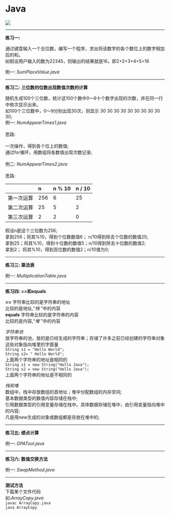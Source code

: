 # Java 
![](http://pic.baike.soso.com/p/20130806/20130806213317-1513026654.jpg
)

---
**练习一:** 

通过键盘输入一个五位数，编写一个程序，求出将该数字的各个数位上的数字相加后的和。  
如假设用户输入的数为22345，则输出的结果就是16，即2+2+3+4+5=16

例一: *SumPlaceValue.java*

---

**练习二:** **三位数的位数出现数值次数的计算** </br>

随机生成100个三位数，统计这100个数中0～9十个数字出现的次数，并在同一行中依次显示出来。</br>如100个三位数中，0～9分别出现30次，则显示
30 30 30 30 30 30 30 30 30 30;  
例一: *NumAppearTimes1.java*</br>  
思路:</br>   
一次操作，得到各个位上的数值;  
通过for循环，用数组将各数值出现次数记录;  </br>  
例二: *NumAppearTimes2.java*</br>  
思路:

| | n  | n % 10 | n / 10 |
|:-------- |:------- |:---------|:-----------|
| 第一次运算 | 256     | 6        |         25 |
| 第二次运算 | 25      | 5        |          2 |
| 第三次运算 | 2       | 2        |          0 |

假设n是这个三位数为256;  
拿到256；将其%10，得到个位数数值6； n/10得到除去个位数的数值25;  
拿到25；将其%10，得到十位数的数值5；n/10得到除去十位数的数值2;  
拿到2；  将其%10，得到百位数的数值2；n/10值为0;  

---

**练习三: 乘法表**

例一: *MultiplicationTable.java*  

---

**练习四: ==和equals**
    
**==** 字符串比较的是字符串的地址  
比较的是地址,“*栈* ”中的内容  
**equals** 字符串比较的是字符串的内容  
比较的是内容,“*堆* ”中的内容</br>  

*字符串池*  
放字符串的池，放的是已经生成的字符串；存储了许多之前已经创建的字符串对象  
这些对象指向堆里的字面量  
`String s1 = "Hello World";`  
`String s2= " Hello World";`  
上面两个字符串的地址是相同的  
`String s1 = new String("Hello Java");`  
`String s2 = new String("Hello Java");`  
上面两个字符串的地址是不相同的        

*栈和堆*  
数组中，栈中存放数组的首地址；堆中分配数组的内存空间;  
基本数据类型的数值内容存储在栈中;  
引用数据类型的引用变量存储在栈中。具体数据存储在堆中，由引用变量指向堆中的内容;  
凡是用new生成的对象或数组都是存放在堆中的;  

---

**练习五: 绩点计算**

例一: *GPATool.java*  

---

**练习六: 数值交换方法**

例一: *SwapMethod.java*  


---

**测试方法**  
下载某个文件代码   
如:*ArrayCopy.java*     
`javac ArrayCopy.java `     
`java ArrayCopy`